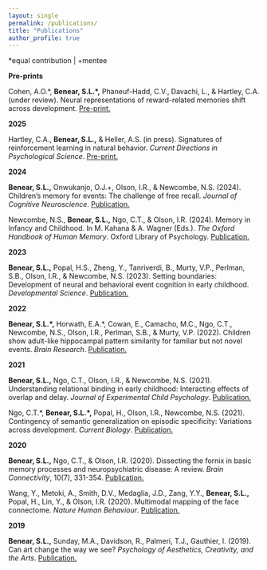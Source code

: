 ```yaml
---
layout: single
permalink: /publications/
title: "Publications"
author_profile: true
---
```


*equal contribution  |  +mentee

**Pre-prints**

Cohen, A.O.\*, **Benear, S.L.\*,** Phaneuf-Hadd, C.V., Davachi, L., & Hartley, C.A. (under review). Neural representations of reward-related memories shift across development. <a href="https://osf.io/preprints/psyarxiv/h53qa">Pre-print.</a> 

**2025**

Hartley, C.A., **Benear, S.L.,** & Heller, A.S. (in press). Signatures of reinforcement learning in natural behavior. *Current Directions in Psychological Science*. <a href="https://osf.io/preprints/psyarxiv/axyqu_v1">Pre-print.</a>

**2024**

**Benear, S.L.,** Onwukanjo, O.J.+, Olson, I.R., & Newcombe, N.S. (2024). Children’s memory for events: The challenge of free recall. *Journal of Cognitive Neuroscience*. <a href="https://doi.org/10.1162/jocn_a_02221">Publication.</a>

Newcombe, N.S., **Benear, S.L.,** Ngo, C.T., & Olson, I.R. (2024). Memory in Infancy and Childhood. In M. Kahana & A. Wagner (Eds.). *The Oxford Handbook of Human Memory*. Oxford Library of Psychology. <a href="https://doi.org/10.1093/oxfordhb/9780190917982.013.53">Publication.</a>

**2023**

**Benear, S.L.,** Popal, H.S., Zheng, Y., Tanriverdi, B., Murty, V.P., Perlman, S.B., Olson, I.R., & Newcombe, N.S. (2023). Setting boundaries: Development of neural and behavioral event cognition in early childhood. *Developmental Science*. <a href="https://doi.org/10.1111/desc.13409">Publication.</a>

**2022**

**Benear, S.L.\*,** Horwath, E.A.\*, Cowan, E., Camacho, M.C., Ngo, C.T., Newcombe, N.S., Olson, I.R., Perlman, S.B., & Murty, V.P. (2022). Children show adult-like hippocampal pattern similarity for familiar but not novel events. *Brain Research*. <a href="https://doi.org/10.1016/j.brainres.2022.147991">Publication.</a>

**2021**

**Benear, S.L.,** Ngo, C.T., Olson, I.R., & Newcombe, N.S. (2021). Understanding relational binding in early childhood: Interacting effects of overlap and delay. *Journal of Experimental Child Psychology*. <a href="https://doi.org/10.1016/j.jecp.2021.105152">Publication.</a>

Ngo, C.T.\*, **Benear, S.L.\*,** Popal, H., Olson, I.R., Newcombe, N.S. (2021). Contingency of semantic generalization on episodic specificity: Variations across development. *Current Biology*. <a href="https://doi.org/10.1016/j.cub.2021.03.088">Publication.</a>

**2020**

**Benear, S.L.,** Ngo, C.T., & Olson, I.R. (2020). Dissecting the fornix in basic memory processes and neuropsychiatric disease: A review. *Brain Connectivity*, 10(7), 331-354. <a href="https://doi.org/10.1089/brain.2020.0749">Publication.</a> 

Wang, Y., Metoki, A., Smith, D.V., Medaglia, J.D., Zang, Y.Y., **Benear, S.L.,** Popal, H., Lin, Y., & Olson, I.R. (2020). Multimodal mapping of the face connectome. *Nature Human Behaviour*. <a href="https://doi.org/10.1038/s41562-019-0811-3">Publication.</a>

**2019**

**Benear, S.L.,** Sunday, M.A., Davidson, R., Palmeri, T.J., Gauthier, I. (2019). Can art change the way we see? *Psychology of Aesthetics, Creativity, and the Arts*. <a href="https://doi.org/10.1037/aca0000288">Publication.</a>
